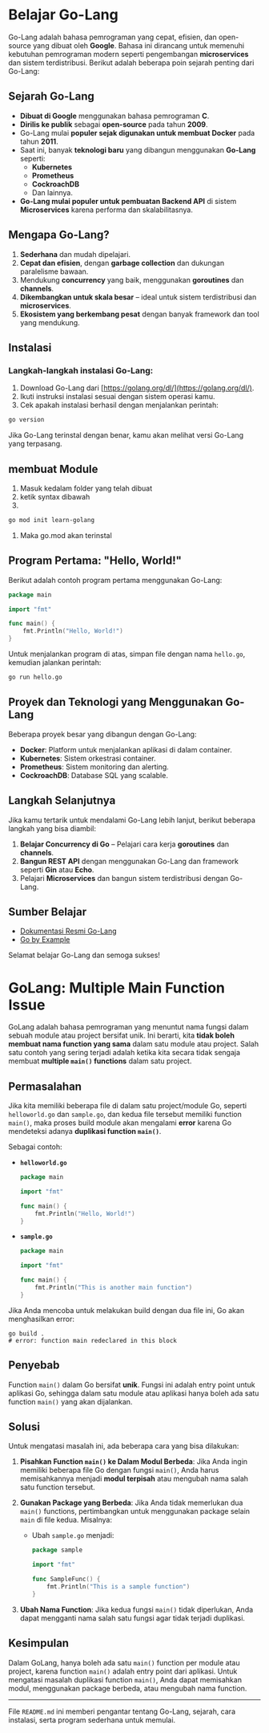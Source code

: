 # Belajar Go-Lang

Go-Lang adalah bahasa pemrograman yang cepat, efisien, dan open-source yang dibuat oleh **Google**. Bahasa ini dirancang untuk memenuhi kebutuhan pemrograman modern seperti pengembangan **microservices** dan sistem terdistribusi. Berikut adalah beberapa poin sejarah penting dari Go-Lang:

## Sejarah Go-Lang

- **Dibuat di Google** menggunakan bahasa pemrograman **C**.
- **Dirilis ke publik** sebagai **open-source** pada tahun **2009**.
- Go-Lang mulai **populer sejak digunakan untuk membuat Docker** pada tahun **2011**.
- Saat ini, banyak **teknologi baru** yang dibangun menggunakan **Go-Lang** seperti:
  - **Kubernetes**
  - **Prometheus**
  - **CockroachDB**
  - Dan lainnya.
- **Go-Lang mulai populer untuk pembuatan Backend API** di sistem **Microservices** karena performa dan skalabilitasnya.

## Mengapa Go-Lang?

1. **Sederhana** dan mudah dipelajari.
2. **Cepat dan efisien**, dengan **garbage collection** dan dukungan paralelisme bawaan.
3. Mendukung **concurrency** yang baik, menggunakan **goroutines** dan **channels**.
4. **Dikembangkan untuk skala besar** – ideal untuk sistem terdistribusi dan **microservices**.
5. **Ekosistem yang berkembang pesat** dengan banyak framework dan tool yang mendukung.

## Instalasi

### Langkah-langkah instalasi Go-Lang:

1. Download Go-Lang dari [https://golang.org/dl/](https://golang.org/dl/).
2. Ikuti instruksi instalasi sesuai dengan sistem operasi kamu.
3. Cek apakah instalasi berhasil dengan menjalankan perintah:

```bash
go version
```

Jika Go-Lang terinstal dengan benar, kamu akan melihat versi Go-Lang yang terpasang.

## membuat Module

1. Masuk kedalam folder yang telah dibuat 
2. ketik syntax dibawah
3. 
```bash
go mod init learn-golang
```

1. Maka go.mod akan terinstal

## Program Pertama: "Hello, World!"

Berikut adalah contoh program pertama menggunakan Go-Lang:

```go
package main

import "fmt"

func main() {
    fmt.Println("Hello, World!")
}
```

Untuk menjalankan program di atas, simpan file dengan nama `hello.go`, kemudian jalankan perintah:

```bash
go run hello.go
```

## Proyek dan Teknologi yang Menggunakan Go-Lang

Beberapa proyek besar yang dibangun dengan Go-Lang:

- **Docker**: Platform untuk menjalankan aplikasi di dalam container.
- **Kubernetes**: Sistem orkestrasi container.
- **Prometheus**: Sistem monitoring dan alerting.
- **CockroachDB**: Database SQL yang scalable.

## Langkah Selanjutnya

Jika kamu tertarik untuk mendalami Go-Lang lebih lanjut, berikut beberapa langkah yang bisa diambil:

1. **Belajar Concurrency di Go** – Pelajari cara kerja **goroutines** dan **channels**.
2. **Bangun REST API** dengan menggunakan Go-Lang dan framework seperti **Gin** atau **Echo**.
3. Pelajari **Microservices** dan bangun sistem terdistribusi dengan Go-Lang.

## Sumber Belajar

- [Dokumentasi Resmi Go-Lang](https://golang.org/doc/)
- [Go by Example](https://gobyexample.com/)

Selamat belajar Go-Lang dan semoga sukses!

# GoLang: Multiple Main Function Issue

GoLang adalah bahasa pemrograman yang menuntut nama fungsi dalam sebuah module atau project bersifat unik. Ini berarti, kita **tidak boleh membuat nama function yang sama** dalam satu module atau project. Salah satu contoh yang sering terjadi adalah ketika kita secara tidak sengaja membuat **multiple `main()` functions** dalam satu project.

## Permasalahan
Jika kita memiliki beberapa file di dalam satu project/module Go, seperti `helloworld.go` dan `sample.go`, dan kedua file tersebut memiliki function `main()`, maka proses build module akan mengalami **error** karena Go mendeteksi adanya **duplikasi function `main()`**.

Sebagai contoh:
- **`helloworld.go`**
  ```go
  package main
  
  import "fmt"
  
  func main() {
      fmt.Println("Hello, World!")
  }
  ```

- **`sample.go`**
  ```go
  package main
  
  import "fmt"
  
  func main() {
      fmt.Println("This is another main function")
  }
  ```

Jika Anda mencoba untuk melakukan build dengan dua file ini, Go akan menghasilkan error:

```
go build . 
# error: function main redeclared in this block
```

## Penyebab
Function `main()` dalam Go bersifat **unik**. Fungsi ini adalah entry point untuk aplikasi Go, sehingga dalam satu module atau aplikasi hanya boleh ada satu function `main()` yang akan dijalankan.

## Solusi
Untuk mengatasi masalah ini, ada beberapa cara yang bisa dilakukan:
1. **Pisahkan Function `main()` ke Dalam Modul Berbeda**: Jika Anda ingin memiliki beberapa file Go dengan fungsi `main()`, Anda harus memisahkannya menjadi **modul terpisah** atau mengubah nama salah satu function tersebut.
   
2. **Gunakan Package yang Berbeda**: Jika Anda tidak memerlukan dua `main()` functions, pertimbangkan untuk menggunakan package selain `main` di file kedua. Misalnya:
   - Ubah `sample.go` menjadi:
     ```go
     package sample
     
     import "fmt"
     
     func SampleFunc() {
         fmt.Println("This is a sample function")
     }
     ```
     
3. **Ubah Nama Function**: Jika kedua fungsi `main()` tidak diperlukan, Anda dapat mengganti nama salah satu fungsi agar tidak terjadi duplikasi.

## Kesimpulan
Dalam GoLang, hanya boleh ada satu `main()` function per module atau project, karena function `main()` adalah entry point dari aplikasi. Untuk mengatasi masalah duplikasi function `main()`, Anda dapat memisahkan modul, menggunakan package berbeda, atau mengubah nama function.

---

File `README.md` ini memberi pengantar tentang Go-Lang, sejarah, cara instalasi, serta program sederhana untuk memulai.
    
```